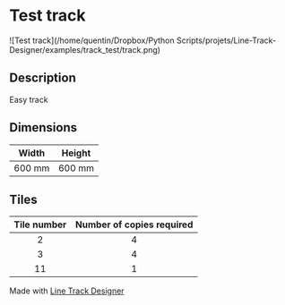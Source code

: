 # Test track

![Test track](/home/quentin/Dropbox/Python Scripts/projets/Line-Track-Designer/examples/track_test/track.png)

## Description

Easy track

## Dimensions
Width | Height
:---: | :---:
600 mm | 600 mm

## Tiles
Tile number | Number of copies required
:---: | :---:
2 | 4
3 | 4
11 | 1

Made with [Line Track Designer](https://github.com/Quentin18/Line-Track-Designer)
